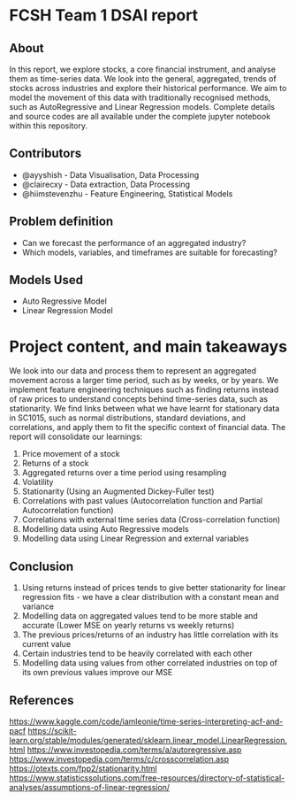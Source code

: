 # FCSH Team 1 DSAI report

## About

In this report, we explore stocks, a core financial instrument, and analyse them as time-series data. We look into the general, aggregated, trends of stocks across industries and explore their historical performance. We aim to model the movement of this data with traditionally recognised methods, such as AutoRegressive and Linear Regression models. Complete details and source codes are all available under the complete jupyter notebook within this repository.

## Contributors

- @ayyshish - Data Visualisation, Data Processing
- @clairecxy - Data extraction, Data Processing
- @hiimstevenzhu - Feature Engineering, Statistical Models

## Problem definition

- Can we forecast the performance of an aggregated industry?
- Which models, variables, and timeframes are suitable for forecasting?

## Models Used

- Auto Regressive Model
- Linear Regression Model

# Project content, and main takeaways

We look into our data and process them to represent an aggregated movement across a larger time period, such as by weeks, or by years. We implement feature engineering techniques such as finding returns instead of raw prices to understand concepts behind time-series data, such as stationarity. We find links between what we have learnt for stationary data in SC1015, such as normal distributions, standard deviations, and correlations, and apply them to fit the specific context of financial data. The report will consolidate our learnings:

1. Price movement of a stock
2. Returns of a stock
3. Aggregated returns over a time period using resampling
4. Volatility
5. Stationarity (Using an Augmented Dickey-Fuller test)
6. Correlations with past values (Autocorrelation function and Partial Autocorrelation function)
7. Correlations with external time series data (Cross-correlation function)
8. Modelling data using Auto Regressive models
9. Modelling data using Linear Regression and external variables

## Conclusion

1. Using returns instead of prices tends to give better stationarity for linear regression fits - we have a clear distribution with a constant mean and variance
2. Modelling data on aggregated values tend to be more stable and accurate (Lower MSE on yearly returns vs weekly returns)
3. The previous prices/returns of an industry has little correlation with its current value
4. Certain industries tend to be heavily correlated with each other
5. Modelling data using values from other correlated industries on top of its own previous values improve our MSE

## References

https://www.kaggle.com/code/iamleonie/time-series-interpreting-acf-and-pacf
https://scikit-learn.org/stable/modules/generated/sklearn.linear_model.LinearRegression.html
https://www.investopedia.com/terms/a/autoregressive.asp
https://www.investopedia.com/terms/c/crosscorrelation.asp
https://otexts.com/fpp2/stationarity.html
https://www.statisticssolutions.com/free-resources/directory-of-statistical-analyses/assumptions-of-linear-regression/
